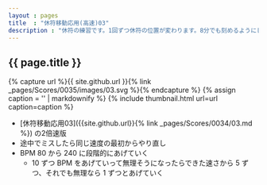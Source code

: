 ```yaml
---
layout : pages
title  : "休符移動応用(高速)03"
description : "休符の練習です。1回ずつ休符の位置が変わります。8分でも刻めるようにしましょう。休符は空打ちできると速くてもリズムを正確に捉えることができるかと思います。"
---
```


## {{ page.title }}

{% capture url %}{{ site.github.url }}{% link _pages/Scores/0035/images/03.svg %}{% endcapture %}
{% assign caption = '' | markdownify %}
{% include thumbnail.html url=url caption=caption %}

* [休符移動応用03]({{site.github.url}}{% link _pages/Scores/0034/03.md %}) の2倍速版
* 途中でミスしたら同じ速度の最初からやり直し
* BPM 80 から 240 に段階的にあげていく
  * 10 ずつ BPM をあげていって無理そうになったらできた速さから 5 ずつ、それでも無理なら 1 ずつとあげていく
